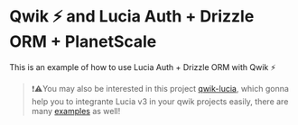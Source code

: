 # Qwik ⚡️ and Lucia Auth + Drizzle ORM + PlanetScale

This is an example of how to use Lucia Auth + Drizzle ORM with Qwik ⚡️

>❗⚠️You may also be interested in this project [qwik-lucia](https://github.com/gustavocadev/qwik-lucia), which gonna help you to integrante Lucia v3 in your qwik projects easily, there are many [examples](https://github.com/gustavocadev/qwik-lucia/tree/main/examples) as well!
